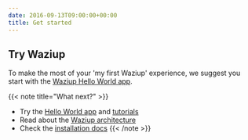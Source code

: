 ```yaml
---
date: 2016-09-13T09:00:00+00:00
title: Get started
---
```


## Try Waziup
To make the most of your 'my first Waziup' experience, we suggest you start with the [Waziup Hello World app](documentation/installation/hello-world/). 

{{< note title="What next?" >}}
* Try the [Hello World app](documentation/installation/hello-world/) and [tutorials](documentation/tutorials)
* Read about the [Waziup architecture](documentation/how-waziup-works/architecture-and-components)
* Check the [installation docs](documentation/installation/)
{{< /note >}}
